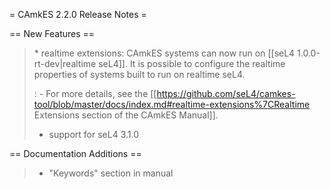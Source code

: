 = CAmkES 2.2.0 Release Notes =

== New Features ==

> \* realtime extensions: CAmkES systems can now run on \[\[seL4 1.0.0-rt-dev|realtime seL4\]\]. It is possible to configure the realtime properties of systems built to run on realtime seL4.
>
> :   -   For more details, see the
>         \[\[<https://github.com/seL4/camkes-tool/blob/master/docs/index.md#realtime-extensions%7CRealtime>
>         Extensions section of the CAmkES Manual\]\].
>
> -   support for seL4 3.1.0

== Documentation Additions ==

> -   "Keywords" section in manual

